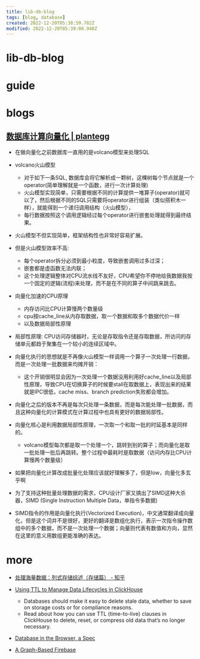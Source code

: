 ```yaml
---
title: lib-db-blog
tags: [blog, database]
created: 2022-12-20T05:38:59.782Z
modified: 2022-12-20T05:39:08.948Z
---
```


# lib-db-blog

# guide

# blogs

## [数据库计算向量化 | plantegg](https://plantegg.github.io/2021/11/26/%E6%95%B0%E6%8D%AE%E5%BA%93%E8%AE%A1%E7%AE%97%E5%90%91%E9%87%8F%E5%8C%96/)

- 在做向量化之前数据库一直用的是volcano模型来处理SQL
- volcano火山模型
  - 对于如下一条SQL, 数据库会将它解析成一颗树，这棵树每个节点就是一个operator(简单理解就是一个函数，进行一次计算处理)
  - 火山模型实现简单，只需要根据不同的计算提供一堆算子(operator)就可以了，然后根据不同的SQL只需要将operator进行组装（类似搭积木一样），就能得到一个递归调用结构（火山模型），
  - 每行数据按照这个调用逻辑经过每个operator进行嵌套处理就得到最终结果。
- 火山模型不但实现简单，框架结构性也非常好容易扩展。
- 但是火山模型效率不高:
  - 每个operator拆分必须到最小粒度，导致嵌套调用过多过深；
  - 嵌套都是虚函数无法内联；
  - 这个处理逻辑整体对CPU流水线不友好，CPU希望你不停地给我数据我按一个固定的逻辑(流程)来处理，而不是在不同的算子中间跳来跳去。

- 向量化加速的CPU原理
  - 内存访问比CPU计算慢两个数量级
  - cpu按cache_line从内存取数据，取一个数据和取多个数据代价一样
  - 以及数据局部性原理
- 局部性原理: CPU访问存储器时，无论是存取指令还是存取数据，所访问的存储单元都趋于聚集在一个较小的连续区域中。 

- 向量化执行的思想就是不再像火山模型一样调用一个算子一次处理一行数据，而是一次处理一批数据来均摊开销：
  - 这个开销很明显会因为一次处理一个数据没用利用好cache_line以及局部性原理，导致CPU在切换算子的时候要stall在取数据上，表现出来的结果就是IPC很低，cache miss、branch prediction失败都会增加。
- 向量化之后的版本不再是每次只处理一条数据，而是每次能处理一批数据，而且这种向量化的计算模式在计算过程中也具有更好的数据局部性。
- 向量化核心是利用数据局部性原理，一次取一个和取一批的时延基本是同样的。
  - volcano模型每次都是取一个处理一个，跳转到别的算子；而向量化是取一批处理一批后再跳转。整个过程中最耗时是取数据（访问内存比CPU计算慢两个数量级）
- 如果把向量化计算改成批量化处理应该就好理解多了，但是low，向量化多玄乎啊
- 为了支持这种批量处理数据的需求，CPU设计厂家又搞出了SIMD这种大杀器，SIMD (Single Instruction Multiple Data，单指令多数据)
- SIMD指令的作用是向量化执行(Vectorized Execution)，中文通常翻译成向量化，但是这个词并不是很好，更好的翻译是数组化执行，表示一次指令操作数组中的多个数据，而不是一次处理一个数据；向量则代表有数值和方向，显然在这里的意义用数组更能准确的表达。
# more
- [处理海量数据：列式存储综述（存储篇） - 知乎](https://zhuanlan.zhihu.com/p/35622907)

- [Using TTL to Manage Data Lifecycles in ClickHouse](https://clickhouse.com/blog/using-ttl-to-manage-data-lifecycles-in-clickhouse?utm_source=twitter&utm_medium=social&utm_campaign=blog)
  - Databases should make it easy to delete stale data, whether to save on storage costs or for compliance reasons.
  - Read about how you can use TTL (time-to-live) clauses in ClickHouse to delete, reset, or compress old data that’s no longer necessary.

- [Database in the Browser, a Spec](https://stopa.io/post/279)
- [A Graph-Based Firebase](https://stopa.io/post/296)

